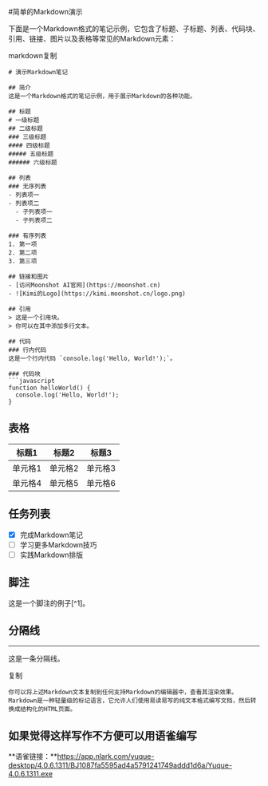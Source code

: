 #简单的Markdown演示

下面是一个Markdown格式的笔记示例，它包含了标题、子标题、列表、代码块、引用、链接、图片以及表格等常见的Markdown元素：

markdown复制

```
# 演示Markdown笔记

## 简介
这是一个Markdown格式的笔记示例，用于展示Markdown的各种功能。

## 标题
# 一级标题
## 二级标题
### 三级标题
#### 四级标题
##### 五级标题
###### 六级标题

## 列表
### 无序列表
- 列表项一
- 列表项二
  - 子列表项一
  - 子列表项二

### 有序列表
1. 第一项
2. 第二项
3. 第三项

## 链接和图片
- [访问Moonshot AI官网](https://moonshot.cn)
- ![Kimi的Logo](https://kimi.moonshot.cn/logo.png)

## 引用
> 这是一个引用块。
> 你可以在其中添加多行文本。

## 代码
### 行内代码
这是一个行内代码 `console.log('Hello, World!');`。

### 代码块
​```javascript
function helloWorld() {
  console.log('Hello, World!');
}
```

## 表格

| 标题1   | 标题2   | 标题3   |
| ------- | ------- | ------- |
| 单元格1 | 单元格2 | 单元格3 |
| 单元格4 | 单元格5 | 单元格6 |

## 任务列表

- [x] 完成Markdown笔记
- [ ] 学习更多Markdown技巧
- [ ] 实践Markdown排版

## 脚注

这是一个脚注的例子[^1]。

## 分隔线

------

这是一条分隔线。

复制

```
你可以将上述Markdown文本复制到任何支持Markdown的编辑器中，查看其渲染效果。Markdown是一种轻量级的标记语言，它允许人们使用易读易写的纯文本格式编写文档，然后转换成结构化的HTML页面。
```
## 如果觉得这样写作不方便可以用语雀编写

**语雀链接：**https://app.nlark.com/yuque-desktop/4.0.6.1311/BJ1087fa5595ad4a5791241749addd1d6a/Yuque-4.0.6.1311.exe